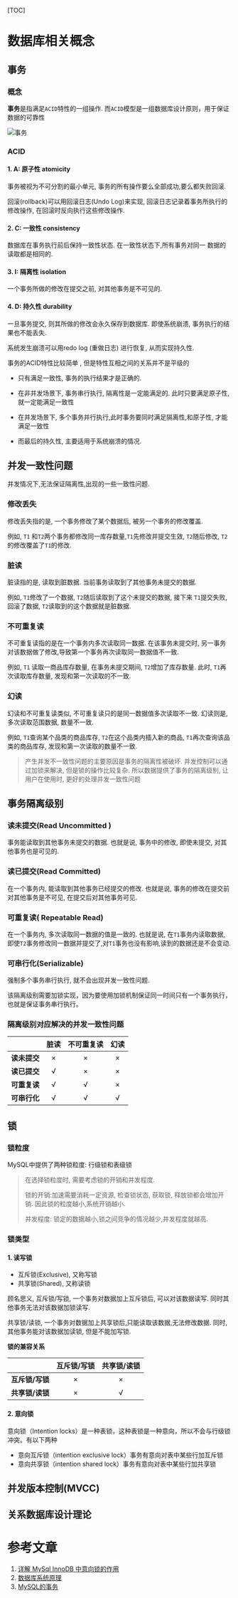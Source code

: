[TOC]

# 数据库相关概念



## 事务

### 概念

**事务**是指满足`ACID`特性的一组操作. 而`ACID`模型是一组数据库设计原则，用于保证数据的可靠性

![事务](http://image-djx.test.upcdn.net/md/notes/transaction.png)

### ACID

#### 1. A: 原子性 atomicity 

事务被视为不可分割的最小单元, 事务的所有操作要么全部成功,要么都失败回滚.

回滚(rollback)可以用回滚日志(Undo Log)来实现,    回滚日志记录着事务所执行的修改操作, 在回滚时反向执行这些修改操作.

#### 2. C: 一致性 consistency

数据库在事务执行前后保持一致性状态. 在一致性状态下,所有事务对同一 数据的读取都是相同的.

#### 3. I:  隔离性 isolation

一个事务所做的修改在提交之前,  对其他事务是不可见的.

#### 4. D:  持久性 durability

一旦事务提交, 则其所做的修改会永久保存到数据库. 即使系统崩溃, 事务执行的结果也不能丢失.

系统发生崩溃可以用redo log (重做日志) 进行恢复, 从而实现持久性.



事务的ACID特性比较简单 , 但是特性互相之间的关系并不是平级的

* 只有满足一致性, 事务的执行结果才是正确的.

* 在非并发场景下, 事务串行执行, 隔离性是一定能满足的. 此时只要满足原子性,就一定能满足一致性
* 在并发场景下, 多个事务并行执行,此时事务要同时满足隔离性,和原子性, 才能满足一致性
* 而最后的持久性, 主要适用于系统崩溃的情况. 



## 并发一致性问题

并发情况下,无法保证隔离性,出现的一些一致性问题.

### 修改丢失

修改丢失指的是, 一个事务修改了某个数据后, 被另一个事务的修改覆盖.

例如, `T1` 和`T2`两个事务都修改同一库存数量,`T1`先修改并提交生效, `T2`随后修改, `T2`的修改覆盖了`T1`的修改.

### 脏读

脏读指的是, 读取到脏数据. 当前事务读取到了其他事务未提交的数据.

例如, `T1`修改了一个数据, `T2`随后读取到了这个未提交的数据, 接下来 `T1`提交失败,回滚了数据, `T2`读取到的这个数据就是脏数据.

### 不可重复读

不可重复读指的是在一个事务内多次读取同一数据.  在该事务未提交时, 另一事务对该数据做了修改,导致第一个事务再次读取同一数据值不一致. 

例如, `T1` 读取一商品库存数量, 在事务未提交期间, `T2`增加了库存数量. 此时, `T1`再次读取库存数量, 发现和第一次读取的不一致.

### 幻读

幻读和不可重复读类似, 不可重复读只的是同一数据值多次读取不一致. 幻读则是,多次读取范围数据, 数量不一致.

例如, `T1`查询某个品类的商品库存, `T2`在这个品类内插入新的商品, `T1`再次查询该品类的商品库存, 发现和第一次读取的数量不一致.

> 产生并发不一致性问题的主要原因是事务的隔离性被破坏. 并发控制可以通过加锁来解决, 但是锁的操作比较复杂. 所以数据提供了事务的隔离级别, 让用户在使用时, 更好的处理并发一致性问题



## 事务隔离级别

### 读未提交(Read Uncommitted ) 

事务能读取到其他事务未提交的数据. 也就是说, 事务中的修改, 即使未提交, 对其他事务也是可见的.

### 读已提交(Read Committed)

在一个事务内, 能读取到其他事务已经提交的修改. 也就是说, 事务的修改在提交前对其他事务是不可见, 在提交后对其他事务可见.

### 可重复读( Repeatable Read)

在一个事务内, 多次读取同一数据的值是一致的. 也就是说, 在`T1`事务内读取数据, 即使`T2`事务修改同一数据并提交了,对`T1`事务也没有影响,读到的数据还是不会变动.

### 可串行化(Serializable)

强制多个事务串行执行, 就不会出现并发一致性问题.

该隔离级别需要加锁实现，因为要使用加锁机制保证同一时间只有一个事务执行，也就是保证事务串行执行。

### 隔离级别对应解决的并发一致性问题

|              | 脏读 | 不可重复读 | 幻读 |
| :----------: | :--: | :--------: | :--: |
| **读未提交** |  ×   |     ×      |  ×   |
| **读已提交** |  √   |     ×      |  ×   |
| **可重复读** |  √   |     √      |  ×   |
| **可串行化** |  √   |     √      |  √   |



## 锁

### 锁粒度

MySQL中提供了两种锁粒度: 行级锁和表级锁

> 在选择锁粒度时, 需要考虑锁的开销和并发程度.
>
> 锁的开销:加速需要消耗一定资源, 检查锁状态, 获取锁, 释放锁都会增加开销. 因此锁的粒度越小,系统开销越小. 
>
> 并发程度: 锁定的数据越小,锁之间竞争的情况越少,并发程度就越高.

### 锁类型

#### 1. 读写锁

* 互斥锁(Exclusive), 又称写锁
* 共享锁(Shared), 又称读锁

顾名思义, 互斥锁/写锁, 一个事务对数据加上互斥锁后, 可以对该数据读写. 同时其他事务无法对该数据加锁读写.

共享锁/读锁, 一个事务对数据加上共享锁后,只能读取该数据,无法修改数据. 同时,其他事务能对该数据加读锁, 但是不能加写锁.

**锁的兼容关系**

|                 | 互斥锁/写锁 | 共享锁/读锁 |
| :-------------: | :---------: | :---------: |
| **互斥锁/写锁** |      ×      |      ×      |
| **共享锁/读锁** |      ×      |      √      |



#### 2. 意向锁

意向锁（Intention locks）是一种表锁，这种表锁是一种意向，所以不会与行级锁冲突。有以下两种

* 意向互斥锁（intention exclusive lock）事务有意向对表中某些行加互斥锁
* 意向共享锁（intention shared lock）事务有意向对表中某些行加共享锁









## 并发版本控制(MVCC)





## 关系数据库设计理论





# 参考文章

1. [详解 MySql InnoDB 中意向锁的作用](https://juejin.cn/post/6844903666332368909)
2. [数据库系统原理](https://github.com/CyC2018/CS-Notes/blob/master/notes/%E6%95%B0%E6%8D%AE%E5%BA%93%E7%B3%BB%E7%BB%9F%E5%8E%9F%E7%90%86.md)
3. [MySQL的事务](https://juejin.cn/post/6844903928627200007)

